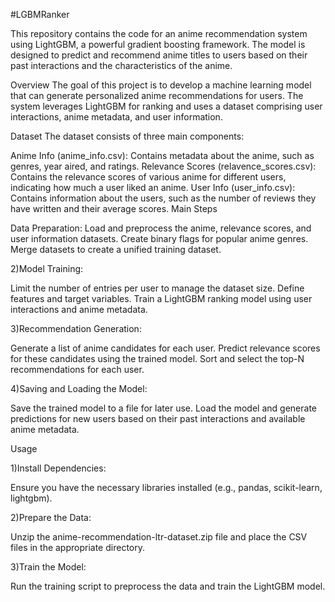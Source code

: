 #LGBMRanker

This repository contains the code for an anime recommendation system using LightGBM, a powerful gradient boosting framework. The model is designed to predict and recommend anime titles to users based on their past interactions and the characteristics of the anime.

Overview The goal of this project is to develop a machine learning model that can generate personalized anime recommendations for users. The system leverages LightGBM for ranking and uses a dataset comprising user interactions, anime metadata, and user information.

Dataset The dataset consists of three main components:

Anime Info (anime_info.csv): Contains metadata about the anime, such as genres, year aired, and ratings.
Relevance Scores (relavence_scores.csv): Contains the relevance scores of various anime for different users, indicating how much a user liked an anime.
User Info (user_info.csv): Contains information about the users, such as the number of reviews they have written and their average scores.
Main Steps

Data Preparation:
Load and preprocess the anime, relevance scores, and user information datasets. Create binary flags for popular anime genres. Merge datasets to create a unified training dataset.

2)Model Training:

Limit the number of entries per user to manage the dataset size. Define features and target variables. Train a LightGBM ranking model using user interactions and anime metadata.

3)Recommendation Generation:

Generate a list of anime candidates for each user. Predict relevance scores for these candidates using the trained model. Sort and select the top-N recommendations for each user.

4)Saving and Loading the Model:

Save the trained model to a file for later use. Load the model and generate predictions for new users based on their past interactions and available anime metadata.

Usage

1)Install Dependencies:

Ensure you have the necessary libraries installed (e.g., pandas, scikit-learn, lightgbm).

2)Prepare the Data:

Unzip the anime-recommendation-ltr-dataset.zip file and place the CSV files in the appropriate directory.

3)Train the Model:

Run the training script to preprocess the data and train the LightGBM model.

